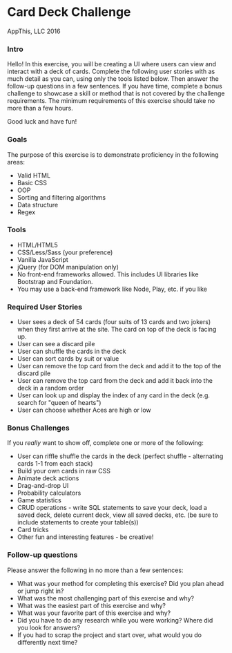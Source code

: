 # Card Deck Challenge

AppThis, LLC 2016

### Intro

Hello! In this exercise, you will be creating a UI where users can view and interact with a deck of cards.
Complete the following user stories with as much detail as you can, using only the tools listed below.
Then answer the follow-up questions in a few sentences. If you have time, complete a bonus challenge to showcase a skill
or method that is not covered by the challenge requirements. The minimum requirements of this exercise should
take no more than a few hours.

Good luck and have fun!

### Goals

The purpose of this exercise is to demonstrate proficiency in the following areas:
* Valid HTML
* Basic CSS
* OOP
* Sorting and filtering algorithms
* Data structure
* Regex

### Tools

* HTML/HTML5
* CSS/Less/Sass (your preference)
* Vanilla JavaScript
* jQuery (for DOM manipulation only)
* No front-end frameworks allowed. This includes UI libraries like Bootstrap and Foundation.
* You may use a back-end framework like Node, Play, etc. if you like

### Required User Stories
* User sees a deck of 54 cards (four suits of 13 cards and two jokers) when they first arrive at the site. The card on top of the deck
is facing up.
* User can see a discard pile
* User can shuffle the cards in the deck
* User can sort cards by suit or value
* User can remove the top card from the deck and add it to the top of the discard pile
* User can remove the top card from the deck and add it back into the deck in a random order
* User can look up and display the index of any card in the deck (e.g. search for "queen of hearts")
* User can choose whether Aces are high or low

### Bonus Challenges
If you *really* want to show off, complete one or more of the following:
* User can riffle shuffle the cards in the deck (perfect shuffle - alternating cards 1-1 from each stack)
* Build your own cards in raw CSS
* Animate deck actions
* Drag-and-drop UI
* Probability calculators
* Game statistics
* CRUD operations - write SQL statements to save your deck, load a saved deck, delete current deck, view all saved
decks, etc. (be sure to include statements to create your table(s))
* Card tricks
* Other fun and interesting features - be creative!

### Follow-up questions
Please answer the following in no more than a few sentences:
* What was your method for completing this exercise? Did you plan ahead or jump right in?
* What was the most challenging part of this exercise and why?
* What was the easiest part of this exercise and why?
* What was your favorite part of this exercise and why?
* Did you have to do any research while you were working? Where did you look for answers?
* If you had to scrap the project and start over, what would you do differently next time?